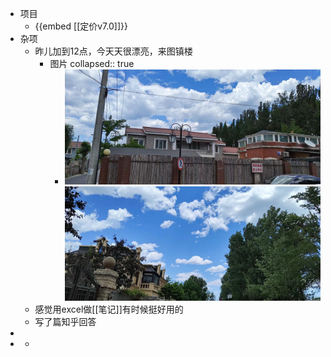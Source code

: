 - 项目
	- {{embed [[定价v7.0]]}}
- 杂项
	- 昨儿加到12点，今天天很漂亮，来图镇楼
		- 图片
		  collapsed:: true
			- ![babab218b664fdbd32a355416fdbb9b.jpg](../assets/babab218b664fdbd32a355416fdbb9b_1686289238429_0.jpg) ![ad184f2f90c815816f779d216a53954.jpg](../assets/ad184f2f90c815816f779d216a53954_1686289275947_0.jpg)
	- 感觉用excel做[[笔记]]有时候挺好用的
	- 写了篇知乎回答
-
-
	-